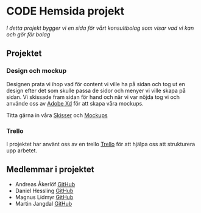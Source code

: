 # CODE Hemsida projekt
*I detta projekt bygger vi en sida för vårt konsultbolag som visar vad vi kan och gör för bolag*


## Projektet
### Design och mockup
Designen prata vi ihop vad för content vi ville ha på sidan och tog ut en design efter det som skulle passa de sidor och menyer vi ville skapa på sidan. Vi skissade fram sidan för hand och när vi var nöjda tog vi och använde oss av [Adobe Xd](https://www.adobe.com/se/products/xd.html) för att skapa våra mockups.

Titta gärna in våra [Skisser](https://github.com/lidmyr93/Projekt-1/tree/master/designskisser) och [Mockups](https://github.com/lidmyr93/Projekt-1/tree/master/Mockups/)

### Trello
I projektet har använt oss av en trello [Trello](https://trello.com/b/0y7twaXL/projekt-1) för att hjälpa oss att strukturera upp arbetet. 



## Medlemmar i projektet
- Andreas Åkerlöf       [GitHub](https://github.com/Awkes)
- Daniel Hessling       [GitHub](https://github.com/dannehess)
- Magnus Lidmyr         [GitHub](https://github.com/lidmyr93)
- Martin Jangdal        [GitHub](https://github.com/Mjangdal)